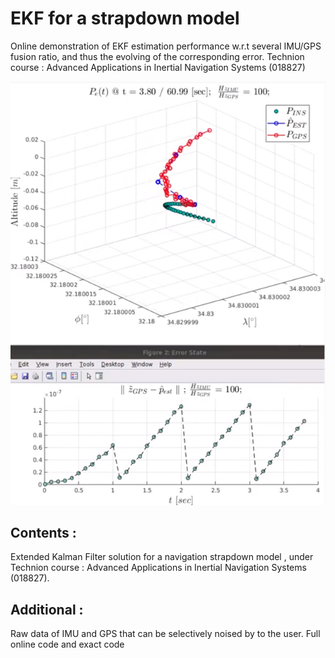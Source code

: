 # EKF for a strapdown model

Online demonstration of EKF estimation performance w.r.t several IMU/GPS fusion ratio, and thus the evolving of the corresponding error. Technion course : Advanced Applications in Inertial Navigation Systems (018827)

![alt text](https://github.com/Daniboy370/Autonomous-Systems/blob/master/Advanced%20Applications%20in%20Inertial%20Systems/Course/Strapdown%20INS/EKF_imu.png)

## Contents :

Extended Kalman Filter solution for a navigation strapdown model ,
under Technion course : 
Advanced Applications in Inertial Navigation Systems (018827).

## Additional :
Raw data of IMU and GPS that can be selectively noised by to the user.
Full online code and exact code
